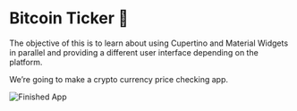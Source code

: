 

# Bitcoin Ticker 🤑

The objective of this is to learn about using Cupertino and Material Widgets in parallel and providing a different user interface depending on the platform.


We’re going to make a crypto currency price checking app. 

![Finished App](https://github.com/23editorcs/bitcon-ticker/blob/master/bitcoin-flutter-demo.gif)
